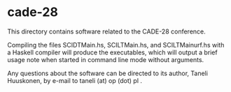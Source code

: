 # cade-28
This directory contains software related to the CADE-28 conference.

Compiling the files SCIDTMain.hs, SCILTMain.hs, and SCILTMainurf.hs
with a Haskell compiler will produce the executables, which will output
a brief usage note when started in command line mode without arguments.

Any questions about the software can be directed to its author,
Taneli Huuskonen, by e-mail to taneli (at) op (dot) pl .
